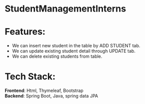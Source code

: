 # StudentManagementInterns

# Features:

* We can insert new student in the table by ADD STUDENT tab.  
* We can update existing student detail through UPDATE tab.  
* We can delete existing students from table.

# Tech Stack:

<strong>Frontend</strong>: Html, Thymeleaf, Bootstrap<br>
<strong>Backend</strong>: Spring Boot, Java, spring data JPA
